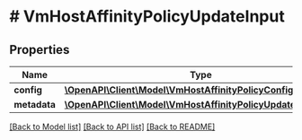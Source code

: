 # # VmHostAffinityPolicyUpdateInput

## Properties

Name | Type | Description | Notes
------------ | ------------- | ------------- | -------------
**config** | [**\OpenAPI\Client\Model\VmHostAffinityPolicyConfig**](VmHostAffinityPolicyConfig.md) |  |
**metadata** | [**\OpenAPI\Client\Model\VmHostAffinityPolicyUpdateMetadata**](VmHostAffinityPolicyUpdateMetadata.md) |  |

[[Back to Model list]](../../README.md#models) [[Back to API list]](../../README.md#endpoints) [[Back to README]](../../README.md)
